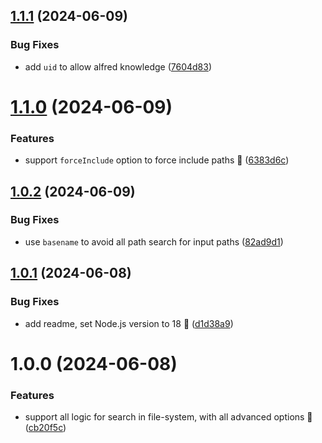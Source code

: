 ## [1.1.1](https://github.com/Avivbens/alfred-advance-fs-search/compare/v1.1.0...v1.1.1) (2024-06-09)


### Bug Fixes

* add `uid` to allow alfred knowledge ([7604d83](https://github.com/Avivbens/alfred-advance-fs-search/commit/7604d8370d24e8c88220f44524fd57acd4be60e8))

# [1.1.0](https://github.com/Avivbens/alfred-advance-fs-search/compare/v1.0.2...v1.1.0) (2024-06-09)


### Features

* support `forceInclude` option to force include paths 🚀 ([6383d6c](https://github.com/Avivbens/alfred-advance-fs-search/commit/6383d6c283f81a7da420d142436ec082a8873112))

## [1.0.2](https://github.com/Avivbens/alfred-advance-fs-search/compare/v1.0.1...v1.0.2) (2024-06-09)


### Bug Fixes

* use `basename` to avoid all path search for input paths ([82ad9d1](https://github.com/Avivbens/alfred-advance-fs-search/commit/82ad9d1c544cc71f4d2f6c4bf1ed705291ccacfe))

## [1.0.1](https://github.com/Avivbens/alfred-advance-fs-search/compare/v1.0.0...v1.0.1) (2024-06-08)


### Bug Fixes

* add readme, set Node.js version to 18 🥷 ([d1d38a9](https://github.com/Avivbens/alfred-advance-fs-search/commit/d1d38a9503db8a3e96af008c359f46b1df371f74))

# 1.0.0 (2024-06-08)


### Features

* support all logic for search in file-system, with all advanced options 🥷 ([cb20f5c](https://github.com/Avivbens/alfred-advance-fs-search/commit/cb20f5cb034a8da767e3eb5fc617fc47f79f5a08))
